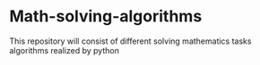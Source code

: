 # Math-solving-algorithms
This repository will consist of different solving mathematics tasks algorithms realized by python

